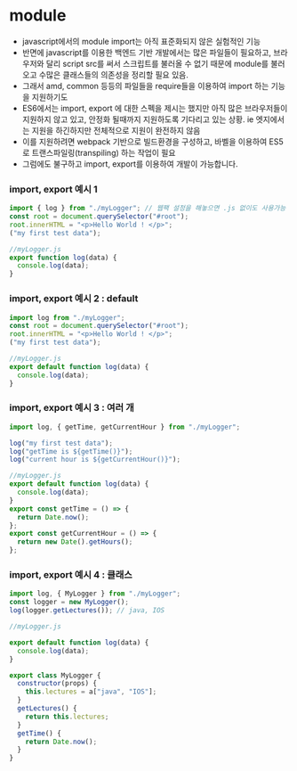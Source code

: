 # module

- javascript에서의 module import는 아직 표준화되지 않은 실험적인 기능
- 반면에 javascript를 이용한 백엔드 기반 개발에서는 많은 파일들이 필요하고, 브라우저와 달리 script src를 써서 스크립트를 불러올 수 없기 때문에 module를 불러오고 수많은 클래스들의 의존성을 정리할 필요 있음.
- 그래서 amd, common 등등의 파일들을 require들을 이용하여 import 하는 기능을 지원하기도
- ES6에서는 import, export 에 대한 스펙을 제시는 했지만 아직 많은 브라우저들이 지원하지 않고 있고, 안정화 될때까지 지원하도록 기다리고 있는 상황. ie 엣지에서는 지원을 하긴하지만 전체적으로 지원이 완전하지 않음
- 이를 지원하려면 webpack 기반으로 빌드환경을 구성하고, 바벨을 이용하여 ES5로 트랜스파일링(transpiling) 하는 작업이 필요
- 그럼에도 불구하고 import, export를 이용하여 개발이 가능합니다.

### import, export 예시 1

```javascript
import { log } from "./myLogger"; // 웹팩 설정을 해놓으면 .js 없이도 사용가능
const root = document.querySelector("#root");
root.innerHTML = "<p>Hello World ! </p>";
("my first test data");
```

```javascript
//myLogger.js
export function log(data) {
  console.log(data);
}
```

### import, export 예시 2 : default

```javascript
import log from "./myLogger";
const root = document.querySelector("#root");
root.innerHTML = "<p>Hello World ! </p>";
("my first test data");
```

```javascript
//myLogger.js
export default function log(data) {
  console.log(data);
}
```

### import, export 예시 3 : 여러 개

```javascript
import log, { getTime, getCurrentHour } from "./myLogger";

log("my first test data");
log("getTime is ${getTime()}");
log("current hour is ${getCurrentHour()}");
```

```javascript
//myLogger.js
export default function log(data) {
  console.log(data);
}
export const getTime = () => {
  return Date.now();
};
export const getCurrentHour = () => {
  return new Date().getHours();
};
```

### import, export 예시 4 : 클래스

```javascript
import log, { MyLogger } from "./myLogger";
const logger = new MyLogger();
log(logger.getLectures()); // java, IOS
```

```javascript
//myLogger.js

export default function log(data) {
  console.log(data);
}

export class MyLogger {
  constructor(props) {
    this.lectures = a["java", "IOS"];
  }
  getLectures() {
    return this.lectures;
  }
  getTime() {
    return Date.now();
  }
}
```
